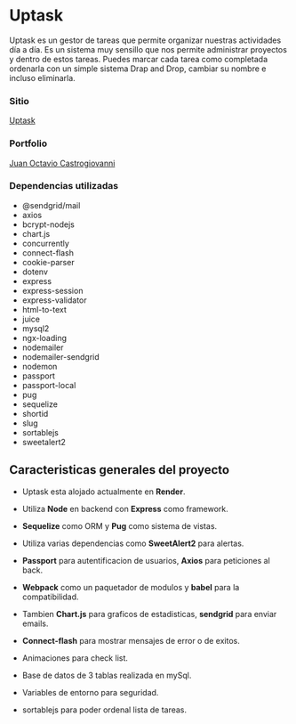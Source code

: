 # Uptask

Uptask es un gestor de tareas que permite organizar nuestras actividades día a día. Es un sistema muy sensillo que nos permite administrar proyectos y dentro de estos tareas. Puedes marcar cada tarea como completada ordenarla con un simple sistema Drap and Drop, cambiar su nombre e incluso eliminarla.

### Sitio
[Uptask](https://uptask-3ic9.onrender.com/)

### Portfolio
[Juan Octavio Castrogiovanni](https://juanoctaviocastrogiovanni.com.ar/)

### Dependencias utilizadas
- @sendgrid/mail
- axios
- bcrypt-nodejs
- chart.js
- concurrently
- connect-flash
- cookie-parser
- dotenv
- express
- express-session
- express-validator
- html-to-text
- juice
- mysql2
- ngx-loading
- nodemailer
- nodemailer-sendgrid
- nodemon
- passport
- passport-local
- pug
- sequelize
- shortid
- slug
- sortablejs
- sweetalert2 

## Caracteristicas generales del proyecto

- Uptask esta alojado actualmente en **Render**.

- Utiliza **Node** en backend con **Express** como framework.

- **Sequelize** como ORM y **Pug** como sistema de vistas. 

- Utiliza varias dependencias como **SweetAlert2** para alertas.

- **Passport** para autentificacion de usuarios, **Axios** para peticiones al back.

- **Webpack** como un paquetador de modulos y **babel** para la compatibilidad.

- Tambien **Chart.js** para graficos de estadisticas, **sendgrid** para enviar emails.

- **Connect-flash** para mostrar mensajes de error o de exitos.

- Animaciones para check list.

- Base de datos de 3 tablas realizada en mySql.

- Variables de entorno para seguridad.

- sortablejs para poder ordenal lista de tareas.



